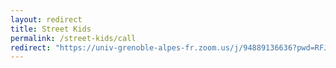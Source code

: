 ```yaml
---
layout: redirect
title: Street Kids
permalink: /street-kids/call
redirect: "https://univ-grenoble-alpes-fr.zoom.us/j/94889136636?pwd=RFJ5ckdXYmN4RUdsS1REbjgwVlZwZz09"
---
```


<!-- Teams (Patrick's): "https://teams.microsoft.com/l/meetup-join/19%3ameeting_NmZhY2IxN2ItMDBmMy00MmJkLTkzMjUtM2ZmZjZiODZhY2Iy%40thread.v2/0?context=%7b%22Tid%22%3a%2210b27fbb-2909-4427-9338-f6028e9ba589%22%2c%22Oid%22%3a%22480d9d5d-32e0-4665-878a-07d3762102cd%22%7d" -->


<!-- https://www.google.com/url?q=https://teams.microsoft.com/l/meetup-join/19%253ameeting_NmZhY2IxN2ItMDBmMy00MmJkLTkzMjUtM2ZmZjZiODZhY2Iy%2540thread.v2/0?context%3D%257b%2522Tid%2522%253a%252210b27fbb-2909-4427-9338-f6028e9ba589%2522%252c%2522Oid%2522%253a%2522480d9d5d-32e0-4665-878a-07d3762102cd%2522%257d&sa=D&source=calendar&usd=2&usg=AOvVaw3hc8JwMSA8fSA-3et4ccMG -->
